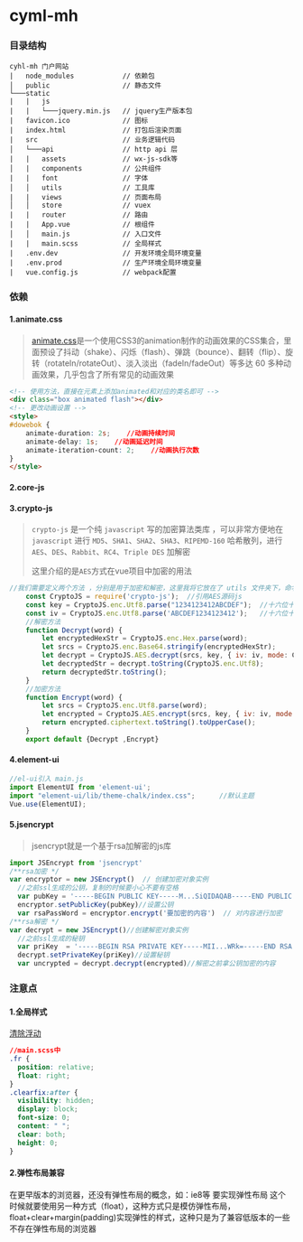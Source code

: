 # cyml-mh

### 目录结构

```
cyhl-mh 门户网站
|	node_modules			// 依赖包
│   public                  // 静态文件
└───static
|	|	js
|	|	└───jquery.min.js	// jquery生产版本包
|	favicon.ico				// 图标
|	index.html				// 打包后渲染页面
|	src                     // 业务逻辑代码
│   └───api                 // http api 层
|	|	assets				// wx-js-sdk等
│   |   components          // 公共组件
|	|	font				// 字体
│   │   utils               // 工具库
|	|	views				// 页面布局
│   │   store               // vuex
|	|	router				// 路由
|	|	App.vue				// 根组件
│   │   main.js             // 入口文件
|	|	main.scss			// 全局样式
|	.env.dev				// 开发环境全局环境变量
|	.env.prod				// 生产环境全局环境变量
|	vue.config.js			// webpack配置
```



### 依赖

#### 1.animate.css

> [animate.css](https://www.dowebok.com/demo/2014/98/)是一个使用CSS3的animation制作的动画效果的CSS集合，里面预设了抖动（shake）、闪烁（flash）、弹跳（bounce）、翻转（flip）、旋转（rotateIn/rotateOut）、淡入淡出（fadeIn/fadeOut）等多达 60 多种动画效果，几乎包含了所有常见的动画效果

```html
<!-- 使用方法，直接在元素上添加animated和对应的类名即可 -->
<div class="box animated flash"></div>
<!-- 更改动画设置 -->
<style>
#dowebok {
    animate-duration: 2s;    //动画持续时间
    animate-delay: 1s;    //动画延迟时间
    animate-iteration-count: 2;    //动画执行次数
}
</style>
```

#### 2.core-js

#### 3.crypto-js

> `crypto-js` 是一个纯 `javascript` 写的加密算法类库 ，可以非常方便地在 `javascript` 进行 `MD5`、`SHA1`、`SHA2`、`SHA3`、`RIPEMD-160` 哈希散列，进行 `AES`、`DES`、`Rabbit`、`RC4`、`Triple DES` 加解密
>
> 这里介绍的是`AES`方式在vue项目中加密的用法

```js
//我们需要定义两个方法 ，分别是用于加密和解密，这里我将它放在了 utils 文件夹下，命名为 secret.js 
    const CryptoJS = require('crypto-js');  //引用AES源码js
    const key = CryptoJS.enc.Utf8.parse("1234123412ABCDEF");  //十六位十六进制数作为密钥
    const iv = CryptoJS.enc.Utf8.parse('ABCDEF1234123412');   //十六位十六进制数作为密钥偏移量 
    //解密方法
    function Decrypt(word) {
        let encryptedHexStr = CryptoJS.enc.Hex.parse(word);
        let srcs = CryptoJS.enc.Base64.stringify(encryptedHexStr);
        let decrypt = CryptoJS.AES.decrypt(srcs, key, { iv: iv, mode: CryptoJS.mode.CBC, padding: CryptoJS.pad.Pkcs7 });
        let decryptedStr = decrypt.toString(CryptoJS.enc.Utf8);
        return decryptedStr.toString();
    }
    //加密方法
    function Encrypt(word) {
        let srcs = CryptoJS.enc.Utf8.parse(word);
        let encrypted = CryptoJS.AES.encrypt(srcs, key, { iv: iv, mode: CryptoJS.mode.CBC, padding: CryptoJS.pad.Pkcs7 });
        return encrypted.ciphertext.toString().toUpperCase();
    }    
    export default {Decrypt ,Encrypt}
```

#### 4.element-ui

```js
//el-ui引入 main.js
import ElementUI from 'element-ui';
import "element-ui/lib/theme-chalk/index.css";		//默认主题
Vue.use(ElementUI);
```

#### 5.jsencrypt

> jsencrypt就是一个基于rsa加解密的js库

```js
import JSEncrypt from 'jsencrypt'
/**rsa加密 */
var encryptor = new JSEncrypt()  // 创建加密对象实例
  //之前ssl生成的公钥，复制的时候要小心不要有空格
  var pubKey = '-----BEGIN PUBLIC KEY-----M...SiQIDAQAB-----END PUBLIC KEY-----'
  encryptor.setPublicKey(pubKey)//设置公钥
  var rsaPassWord = encryptor.encrypt('要加密的内容')  // 对内容进行加密
/**rsa解密 */
var decrypt = new JSEncrypt()//创建解密对象实例
  //之前ssl生成的秘钥
  var priKey  = '-----BEGIN RSA PRIVATE KEY-----MII...WRk=-----END RSA PRIVATE KEY----'
  decrypt.setPrivateKey(priKey)//设置秘钥
  var uncrypted = decrypt.decrypt(encrypted)//解密之前拿公钥加密的内容
```





### 注意点

#### 1.全局样式

[清除浮动](https://blog.csdn.net/qq_44280574/article/details/108323859)

```css
//main.scss中
.fr {
  position: relative;
  float: right;
}
.clearfix:after {
  visibility: hidden;
  display: block;
  font-size: 0;
  content: " ";
  clear: both;
  height: 0;
}
```



#### 2.弹性布局兼容

在更早版本的浏览器，还没有弹性布局的概念，如：ie8等  要实现弹性布局 这个时候就要使用另一种方式（float），这种方式只是模仿弹性布局，float+clear+margin(padding)实现弹性的样式，这种只是为了兼容低版本的一些不存在弹性布局的浏览器